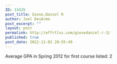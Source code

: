 ```yaml
---
ID: 13435
post_title: Giese,Daniel R
author: Joel DesArmo
post_excerpt: ""
layout: post
permalink: http://effrtlss.com/giesedaniel-r-3/
published: true
post_date: 2012-11-02 20:55:49
---
```

<p>Average GPA in Spring 2012 for first course listed: 2</p>